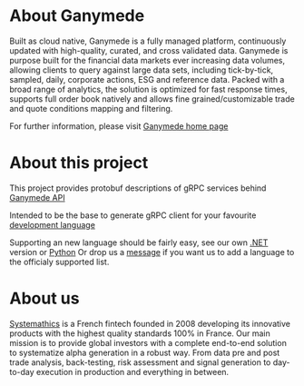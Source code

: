 # About Ganymede

Built as cloud native, Ganymede is a fully managed platform, continuously updated with high-quality, curated,
and cross validated data. Ganymede is purpose built for the financial data markets ever increasing data volumes,
allowing clients to query against large data sets, including tick-by-tick, sampled, daily, corporate actions,
ESG and reference data. Packed with a broad range of analytics, the solution is optimized for fast response times,
supports full order book natively and allows fine grained/customizable trade and quote conditions mapping and filtering.

For further information, please visit [Ganymede home page](https://ganymede.cloud) 

# About this project

This project provides protobuf descriptions of gRPC services behind [Ganymede API](https://ganymede.cloud/api-documentation.html)

Intended to be the base to generate gRPC client for your favourite [development language](https://grpc.io/docs/languages/)

Supporting an new language should be fairly easy, see our own [.NET](https://github.com/systemathics/sdk-dotnet) version or [Python](https://github.com/systemathics/sdk-python)
Or drop us a [message](https://ganymede.cloud/contact.html) if you want us to add a language to the officialy supported list.

# About us

[Systemathics](https://systemathics.com) is a French fintech founded in 2008 developing its innovative products with the highest quality standards 100% in France.
Our main mission is to provide global investors with a complete end-to-end solution to systematize alpha generation in a robust way.
From data pre and post trade analysis, back-testing, risk assessment and signal generation to day-to-day execution in production and everything in between.
